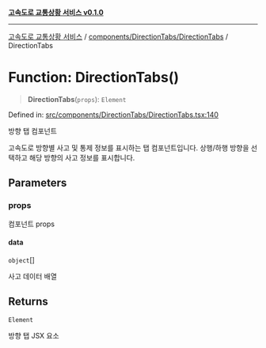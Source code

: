 [**고속도로 교통상황 서비스 v0.1.0**](../../../../README.md)

***

[고속도로 교통상황 서비스](../../../../modules.md) / [components/DirectionTabs/DirectionTabs](../README.md) / DirectionTabs

# Function: DirectionTabs()

> **DirectionTabs**(`props`): `Element`

Defined in: [src/components/DirectionTabs/DirectionTabs.tsx:140](https://github.com/ksheyon123/road-status-preview/blob/d56258a23fae54155a9cd30000ae39fff6269a67/src/components/DirectionTabs/DirectionTabs.tsx#L140)

방향 탭 컴포넌트

고속도로 방향별 사고 및 통제 정보를 표시하는 탭 컴포넌트입니다.
상행/하행 방향을 선택하고 해당 방향의 사고 정보를 표시합니다.

## Parameters

### props

컴포넌트 props

#### data

`object`[]

사고 데이터 배열

## Returns

`Element`

방향 탭 JSX 요소
